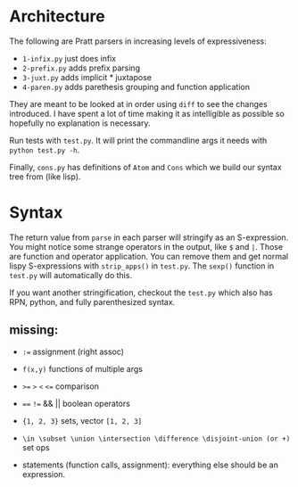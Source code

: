 # Architecture

The following are Pratt parsers in increasing levels of expressiveness:

- `1-infix.py` just does infix
- `2-prefix.py` adds prefix parsing
- `3-juxt.py` adds implicit * juxtapose
- `4-paren.py` adds parethesis grouping and function application

They are meant to be looked at in order using `diff` to see the changes introduced.
I have spent a lot of time making it as intelligible as possible so hopefully no explanation
is necessary.

Run tests with `test.py`. It will print the commandline args it needs with `python test.py -h`.

Finally, `cons.py` has definitions of `Atom` and `Cons` which we build our syntax tree from (like lisp).

# Syntax

The return value from `parse` in each parser will stringify as an S-expression.
You might notice some strange operators in the output, like `$` and `|`.
Those are function and operator application.
You can remove them and get normal lispy S-expressions with `strip_apps()` in `test.py`.
The `sexp()` function in `test.py` will automatically do this.

If you want another stringification, checkout the `test.py` which also has RPN, python, and fully parenthesized syntax.

## missing:

- `:=` assignment (right assoc)
- `f(x,y)` functions of multiple args
- `>=` `>` `<` `<=` comparison
- `==` `!=` && || boolean operators
- `{1, 2, 3}` sets, vector `[1, 2, 3]`
- `\in \subset \union \intersection \difference \disjoint-union (or +)` set ops

- statements (function calls, assignment): everything else should be an expression.